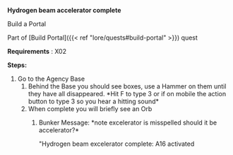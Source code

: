 **Hydrogen beam accelerator complete**

Build a Portal

Part of [Build Portal]({{< ref "lore/quests#build-portal" >}}) quest

**Requirements** : X02

**Steps:**

1. Go to the Agency Base
	1. Behind the Base you should see boxes, use a Hammer on them until they have all disappeared. \*Hit F to type 3 or if on mobile the action button to type 3 so you hear a hitting sound\*
	2. When complete you will briefly see an Orb
		1. Bunker Message: \*note excelerator is misspelled should it be accelerator?\*
 
			"Hydrogen beam excelerator complete: A16 activated
